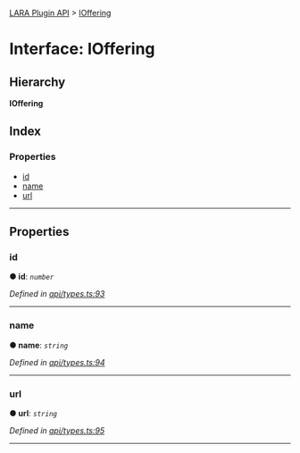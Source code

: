 [LARA Plugin API](../README.md) > [IOffering](../interfaces/ioffering.md)

# Interface: IOffering

## Hierarchy

**IOffering**

## Index

### Properties

* [id](ioffering.md#id)
* [name](ioffering.md#name)
* [url](ioffering.md#url)

---

## Properties

<a id="id"></a>

###  id

**● id**: *`number`*

*Defined in [api/types.ts:93](https://github.com/concord-consortium/lara/blob/44b1522d/lara-plugin-api/src/api/types.ts#L93)*

___
<a id="name"></a>

###  name

**● name**: *`string`*

*Defined in [api/types.ts:94](https://github.com/concord-consortium/lara/blob/44b1522d/lara-plugin-api/src/api/types.ts#L94)*

___
<a id="url"></a>

###  url

**● url**: *`string`*

*Defined in [api/types.ts:95](https://github.com/concord-consortium/lara/blob/44b1522d/lara-plugin-api/src/api/types.ts#L95)*

___

